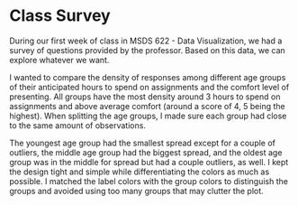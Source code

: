 # Class Survey
During our first week of class in MSDS 622 - Data Visualization, we had a survey of questions provided by the professor. Based on this data, we can explore whatever we want.

I wanted to compare the density of responses among different age groups of their anticipated hours to spend on assignments and the comfort level of presenting. All groups have the most density around 3 hours to spend on assignments and above average comfort (around a score of 4, 5 being the highest). When splitting the age groups, I made sure each group had close to the same amount of observations. 

The youngest age group had the smallest spread except for a couple of outliers, the middle age group had the biggest spread, and the oldest age group was in the middle for spread but had a couple outliers, as well. I kept the design tight and simple while differentiating the colors as much as possible. I matched the label colors with the group colors to distinguish the groups and avoided using too many groups that may clutter the plot.
